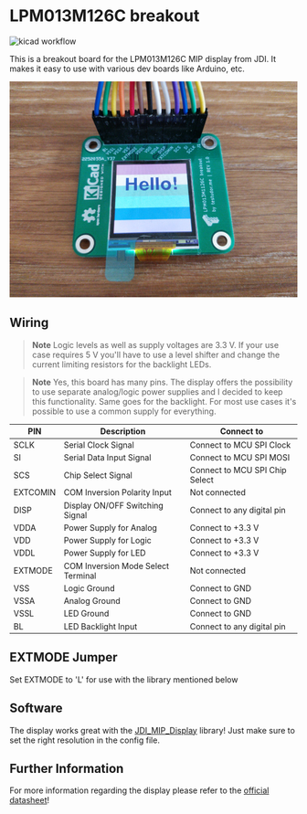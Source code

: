 # LPM013M126C breakout

![kicad workflow](https://github.com/testudor/LPM013M126C-breakout/actions/workflows/kibot_build.yml/badge.svg)

This is a breakout board for the LPM013M126C MIP display from JDI. It makes it easy to use with various dev boards like Arduino, etc.

![LPM013M126C breakout photo](./images/pic_002.jpg)

## Wiring

> **Note** Logic levels as well as supply voltages are 3.3 V. If your use case requires 5 V you'll have to use a level shifter and change the current limiting resistors for the backlight LEDs.

> **Note** Yes, this board has many pins. The display offers the possibility to use separate analog/logic power supplies and I decided to keep this functionality. Same goes for the backlight. For most use cases it's possible to use a common supply for everything.

| PIN      | Description                        | Connect to                     |
| -------- | ---------------------------------- | ------------------------------ |
| SCLK     | Serial Clock Signal                | Connect to MCU SPI Clock       |
| SI       | Serial Data Input Signal           | Connect to MCU SPI MOSI        |
| SCS      | Chip Select Signal                 | Connect to MCU SPI Chip Select |
| EXTCOMIN | COM Inversion Polarity Input       | Not connected                  |
| DISP     | Display ON/OFF Switching Signal    | Connect to any digital pin     |
| VDDA     | Power Supply for Analog            | Connect to +3.3 V              |
| VDD      | Power Supply for Logic             | Connect to +3.3 V              |
| VDDL     | Power Supply for LED               | Connect to +3.3 V              |
| EXTMODE  | COM Inversion Mode Select Terminal | Not connected                  |
| VSS      | Logic Ground                       | Connect to GND                 |
| VSSA     | Analog Ground                      | Connect to GND                 |
| VSSL     | LED Ground                         | Connect to GND                 |
| BL       | LED Backlight Input                | Connect to any digital pin     |

## EXTMODE Jumper

Set EXTMODE to 'L' for use with the library mentioned below

## Software

The display works great with the [JDI_MIP_Display](https://github.com/Gbertaz/JDI_MIP_Display) library! Just make sure to set the right resolution in the config file.

## Further Information

For more information regarding the display please refer to the [official datasheet](https://www.j-display.com/product/pdf/Datasheet/5LPM013M126C_specification_ver03.pdf)!
